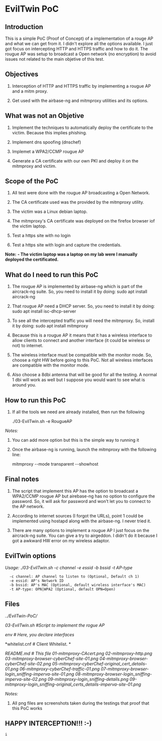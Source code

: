 # EvilTwin PoC


## Introduction

This is a simple PoC (Proof of Concept) of a implementation of a rouge AP and what we can get from it. I didn't explore all the options available. I just got focus on intercepting HTTP and HTTPS traffic and how to do it.
The rougue AP was setup to broadcast a Open network (no encryption) to avoid issues not related to the main objetive of this test.

## Objectives

1. Interception of HTTP and HTTPS traffic by implementing a rougue AP and a mitm proxy.

2. Get used with the airbase-ng and mitmproxy utilities and its options.

## What was not an Objetive

1. Implement the techniques to automatically deploy the certificate to the victim. Because this implies phishing.

2. Implement dns spoofing (dnschef)

3. Implemet a WPA2/CCMP rougue AP

4. Generate a CA certificate with our own PKI and deploy it on the mitmproxy and victim.


## Scope of the PoC

1. All test were done with the rougue AP broadcasting a Open Network.

2. The CA certificate used was the provided by the mitmproxy utility. 

3. The victim was a Linux debian laptop.

4. The mitmproxy's CA certificate was deployed on the firefox browser iof the victim laptop.

5. Test a https site with no login

6. Test a https site with login and capture the credentials.


**Note:**
**- The victim laptop was a laptop on my lab were I manually deployed the certificated.**

## What do I need to run this PoC

1. The rougue AP is implemented by airbase-ng which is part of the aircrack-ng suite. So, you need to install it by doing:
	sudo  apt install aircrack-ng

2. That rougue AP need a DHCP server. So, you need to install it by doing:
	sudo apt install isc-dhcp-server
	
3. To see all the intercepted traffic you will need the mitmproxy. So, install it by doing:
	sudo apt install mitmproxy

4. Because this is a rougue AP it means that it has a wireless interface to allow clients to connect and another interface (it could be wireless or not) to internet.

5. The wireless interface must be compatible with the monitor mode. So, choose a right HW before going to this PoC. Not all wireless interfaces are compatible with the monitor mode.

6. Also choose a 8dbi antenna that will be good for all the testing. A normal 1 dbi will work as well but I suppose you would want to see what is around you.


## How to run this PoC

1. If all the tools we need are already installed, then run the following

	./03-EvilTwin.sh -e RougueAP

*Notes:*
1. You can add more option but this is the simple way to running it

2. Once the airbase-ng is running, launch the mitmproxy with the following line:

	mitmproxy --mode transparent --showhost


## Final notes

1. The script that implement this AP has the option to broadcast a WPA2/CCMP rougue AP but airebase-ng has no option to configure the password. So, it will ask for password and won't let you to connect to the AP network.

2. According to internet sources (I forgot the URLs), point 1 could be implemented using hostapd along with the airbase-ng. I never tried it.

3. There are many options to implement a rougue AP I just focus on the aircrack-ng suite. You can give a try to airgeddon. I didn't do it because I got a awkward HW error on my wireless adaptor.


## EvilTwin options

*Usage: ./03-EvilTwin.sh -c channel -e essid -b bssid -t AP-type*

      -c channel: AP channel to listen to (Optional, Default ch 1)
      -e essid: AP's Network ID
      -b bssid: AP's MAC (Optional, default wireless interface's MAC)
      -t AP-type: OPN|WPA2 (Optional, default OPN=Open)

## Files

*../EvilTwin-PoC/*

*03-EvilTwin.sh			#Script to implement the rogue AP*

*env				# Here, you declare interfaces*

*whitelist.cnf			# Client Whitelist. *

*README.md		# This file*
*01-mitmproxy-CAcert.png*
*02-mitmproxy-http.png*
*03-mitmproxy-browser-cyberChef-site-01.png*
*04-mitmproxy-browser-cyberChef-site-02.png*
*05-mitmproxy-cyberChef-original_cert_details-01.png*
*06-mitmproxy-cyberChef-traffic-01.png*
*07-mitmproxy-browser-login_sniffing-imperva-site-01.png*
*08-mitmproxy-browser-login_sniffing-imperva-site-02.png*
*09-mitmproxy-login_sniffing-details.png*
*09-mitmproxy-login_sniffing-original_certs_details-imperva-site-01.png*

*Notes:*
1. All png files are screenshots taken during the testings that 
proof that this PoC works 

	
## HAPPY INTERCEPTION!!!	:-)
	
	

	i
	
	
	
	
	
	

